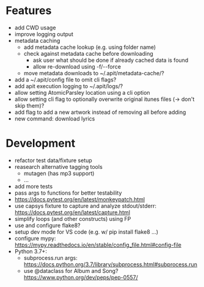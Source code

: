 # Features

- add CWD usage
- improve logging output
- metadata caching
  - add metadata cache lookup (e.g. using folder name)
  - check against metadata cache before downloading
    - ask user what should be done if already cached data is found
    - allow re-download using -f/--force
  - move metadata downloads to ~/.apit/metadata-cache/?
- add a ~/.apit/config file to omit cli flags?
- add apit execution logging to ~/.apit/logs/?
- allow setting AtomicParsley location using a cli option
- allow setting cli flag to optionally overwrite original itunes files (-> don't skip them)?
- add flag to add a new artwork instead of removing all before adding
- new command: download lyrics


# Development

- refactor test data/fixture setup
- reasearch alternative tagging tools
  - mutagen (has mp3 support)
  - ...
- add more tests
- pass args to functions for better testability
- https://docs.pytest.org/en/latest/monkeypatch.html
- use capsys fixture to capture and analyze stdout/stderr: https://docs.pytest.org/en/latest/capture.html
- simplify loops (and other constructs) using FP
- use and configure flake8?
- setup dev mode for VS code (e.g. w/ pip install flake8 ...)
- configure mypy: https://mypy.readthedocs.io/en/stable/config_file.html#config-file
- Python 3.7+:
  - subprocess.run args: https://docs.python.org/3.7/library/subprocess.html#subprocess.run
  - use @dataclass for Album and Song? https://www.python.org/dev/peps/pep-0557/
